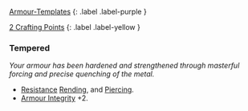 
[Armour-Templates](Game/Armour-Templates)
{: .label .label-purple }

[2 Crafting Points](Game/Designing-Weapons#Crafting%20Points)
{: .label .label-yellow }
### Tempered
*Your armour has been hardened and strengthened through masterful forcing and precise quenching of the metal.*
* [Resistance](Game/Core/Armour#Weakness%20and%20Resistance) [Rending](Game/Core/Injury#Rending), and [Piercing](Game/Core/Injury#Piercing).
* [Armour Integrity](Game/Core/Armour#Armour%20Integrity) +2.